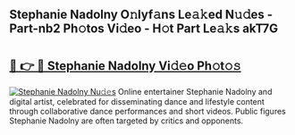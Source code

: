 ## Stephanie Nadolny O𝚗lyf𝚊ns Le𝚊𝚔ed N𝚞𝚍es - Part-nb2 Ph𝚘tos Vi𝚍eo - H𝚘t Part Le𝚊𝚔s akT7G

# <h2><a href="http://hf00cdb.feru.top/?c=Stephanie+Nadolny">🔗 👉 🔴 Stephanie Nadolny Vi𝚍𝚎o Ph𝚘t𝚘𝚜</a></h2>

[![Stephanie Nadolny Nu𝚍𝚎s](https://i.imgur.com/0TWrTi3.gif)](http://hf00cdb.feru.top/?c=Stephanie+Nadolny)
Online entertainer Stephanie Nadolny and digital artist, celebrated for disseminating dance and lifestyle content through collaborative dance performances and short videos. Public figures Stephanie Nadolny are often targeted by critics and opponents. 
